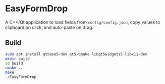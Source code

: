 # EasyFormDrop
A C++/Qt application to load fields from `config/config.json`, copy values to clipboard on click, and auto-paste on drag.

## Build
```bash
sudo apt install qtbase5-dev qt5-qmake libqt5widgets5 libx11-dev
mkdir build
cd build
cmake ..
make
./EasyFormDrop
